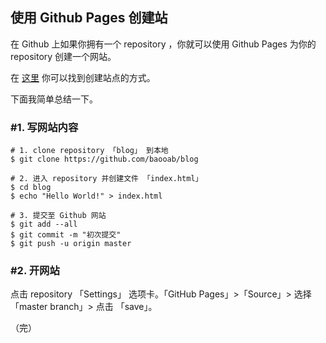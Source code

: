## 使用 Github Pages 创建站

在 Github 上如果你拥有一个 repository ，你就可以使用 Github Pages 为你的 repository 创建一个网站。

在 [这里](https://pages.github.com/) 你可以找到创建站点的方式。

下面我简单总结一下。

### #1. 写网站内容

```
# 1. clone repository 「blog」 到本地
$ git clone https://github.com/baooab/blog

# 2. 进入 repository 并创建文件 「index.html」
$ cd blog
$ echo "Hello World!" > index.html

# 3. 提交至 Github 网站
$ git add --all
$ git commit -m "初次提交"
$ git push -u origin master
```

### #2. 开网站

点击 repository 「Settings」 选项卡。「GitHub Pages」>「Source」> 选择 「master branch」> 点击 「save」。

（完）
